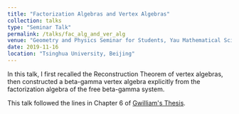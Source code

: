 ```yaml
---
title: "Factorization Algebras and Vertex Algebras"
collection: talks
type: "Seminar Talk"
permalink: /talks/fac_alg_and_ver_alg
venue: "Geometry and Physics Seminar for Students, Yau Mathematical Sciences Center "
date: 2019-11-16
location: "Tsinghua University, Beijing"
---
```


In this talk, I first recalled the Reconstruction Theorem of vertex algebras, then constructed a beta-gamma vertex algebra explicitly from the factorization algebra of the free beta-gamma system. 



This talk followed the lines in Chapter 6 of  [Gwilliam's Thesis](https://ncatlab.org/nlab/files/GwilliamThesis.pdf).